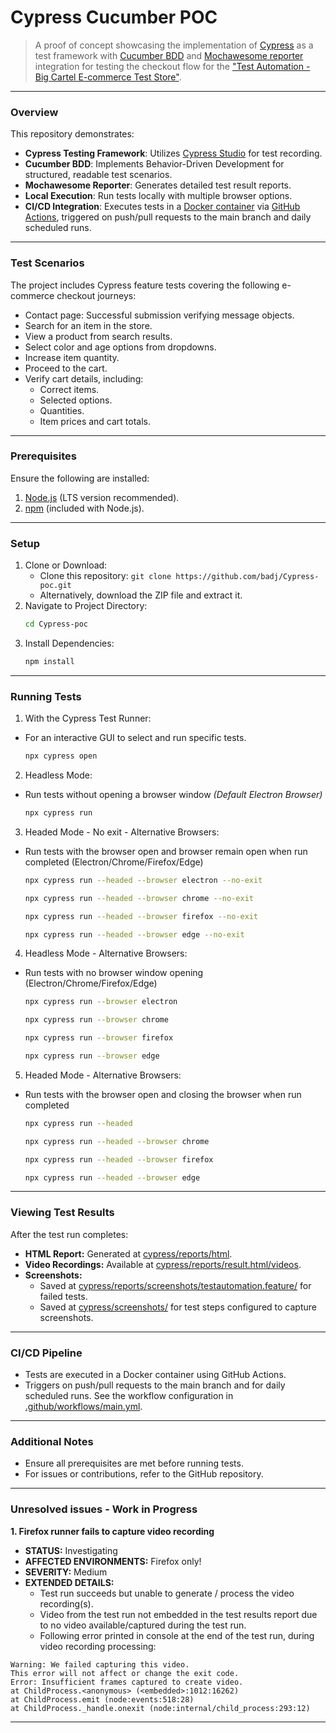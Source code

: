 # Cypress Cucumber POC

> A proof of concept showcasing the implementation of [Cypress](https://www.cypress.io/) as a test framework with [Cucumber BDD](https://cucumber.io/) and [Mochawesome reporter](https://www.npmjs.com/package/cypress-mochawesome-reporter) integration for testing the checkout flow for the ["Test Automation - Big Cartel E-commerce Test Store"](https://testautomation.bigcartel.com/).

---

### Overview

This repository demonstrates:

- **Cypress Testing Framework**: Utilizes [Cypress Studio](https://docs.cypress.io/app/guides/cypress-studio) for test recording.
- **Cucumber BDD**: Implements Behavior-Driven Development for structured, readable test scenarios.
- **Mochawesome Reporter**: Generates detailed test result reports.
- **Local Execution**: Run tests locally with multiple browser options.
- **CI/CD Integration**: Executes tests in a [Docker container](https://www.docker.com/) via [GitHub Actions](https://github.com/badj/cypress-cucumber-poc/actions), triggered on push/pull requests to the main branch and daily scheduled runs.

---

### Test Scenarios

The project includes Cypress feature tests covering the following e-commerce checkout journeys:

- Contact page: Successful submission verifying message objects.
- Search for an item in the store.
- View a product from search results.
- Select color and age options from dropdowns.
- Increase item quantity.
- Proceed to the cart.
- Verify cart details, including:
  - Correct items.
  - Selected options.
  - Quantities.
  - Item prices and cart totals.

---

### Prerequisites

Ensure the following are installed:

1. [Node.js](https://nodejs.org/en/download/) (LTS version recommended).
2. [npm](https://docs.npmjs.com/downloading-and-installing-node-js-and-npm/) (included with Node.js).

---

### Setup

1. Clone or Download:
   - Clone this repository: `git clone https://github.com/badj/Cypress-poc.git`
   - Alternatively, download the ZIP file and extract it.
2. Navigate to Project Directory:
   ```bash
   cd Cypress-poc
   ```
3. Install Dependencies:
   ```bash
   npm install
   ```

---

### Running Tests

1. With the Cypress Test Runner:

- For an interactive GUI to select and run specific tests.
  ```bash
  npx cypress open
  ```
2. Headless Mode:
- Run tests without opening a browser window *(Default Electron Browser)*
  ```bash
  npx cypress run
  ```
3. Headed Mode - No exit  - Alternative Browsers:
- Run tests with the browser open and browser remain open when run completed (Electron/Chrome/Firefox/Edge)
  ```bash
  npx cypress run --headed --browser electron --no-exit
  ```
  ```bash
  npx cypress run --headed --browser chrome --no-exit
  ```
  ```bash
  npx cypress run --headed --browser firefox --no-exit
  ```
  ```bash
  npx cypress run --headed --browser edge --no-exit
  ```
4. Headless Mode - Alternative Browsers:
- Run tests with no browser window opening (Electron/Chrome/Firefox/Edge)
  ```bash
  npx cypress run --browser electron
  ```
  ```bash
  npx cypress run --browser chrome
  ```
  ```bash
  npx cypress run --browser firefox
  ```
  ```bash
  npx cypress run --browser edge
  ```
5. Headed Mode - Alternative Browsers:
- Run tests with the browser open and closing the browser when run completed
  ```bash
  npx cypress run --headed
  ```
  ```bash
  npx cypress run --headed --browser chrome
  ```
  ```bash
  npx cypress run --headed --browser firefox
  ```
  ```bash
  npx cypress run --headed --browser edge
  ```

---

### Viewing Test Results

After the test run completes:

- **HTML Report:** Generated at [cypress/reports/html](cypress/reports/result.html/index.html).
- **Video Recordings:** Available at [cypress/reports/result.html/videos](cypress/reports/result.html/videos/).
- **Screenshots:**
  - Saved at [cypress/reports/screenshots/testautomation.feature/](cypress/reports/screenshots/testautomation.feature/) for failed tests.
  - Saved at [cypress/screenshots/](cypress/screenshots/) for test steps configured to capture screenshots.

---

### CI/CD Pipeline

- Tests are executed in a Docker container using GitHub Actions. 
- Triggers on push/pull requests to the main branch and for daily scheduled runs. See the workflow configuration in [.github/workflows/main.yml](.github/workflows/main.yml).

---

### Additional Notes

- Ensure all prerequisites are met before running tests.
- For issues or contributions, refer to the GitHub repository.

---

### Unresolved issues - Work in Progress

**1. Firefox runner fails to capture video recording**
- **STATUS:** Investigating
- **AFFECTED ENVIRONMENTS:** Firefox only!
- **SEVERITY:** Medium
- **EXTENDED DETAILS:** 
  - Test run succeeds but unable to generate / process the video recording(s). 
  - Video from the test run not embedded in the test results report due to no video available/captured during the test run.
  - Following error printed in console at the end of the test run, during video recording processing: 
```
Warning: We failed capturing this video.
This error will not affect or change the exit code.
Error: Insufficient frames captured to create video.
at ChildProcess.<anonymous> (<embedded>:1012:16262)
at ChildProcess.emit (node:events:518:28)
at ChildProcess._handle.onexit (node:internal/child_process:293:12)
```
---
 
